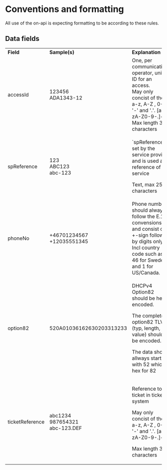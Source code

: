 # Conventions and formatting

All use of the on-api is expecting formatting to be according to these rules.

## Data fields
<table>
  <tbody>
  <tr>
    <td><strong>Field</stong></td>
    <td><strong>Sample(s)</stong></td>
    <td><strong>Explanation</stong></td>
  </tr>
  <tr>
    <td>accessId</td>
    <td>123456<br>ADA1343-12</td>
    <td>One, per communications operator, unique ID for an access.<br> May only concist of the a-z, A-Z , 0-9, '-' and '.'. [a-zA-Z0-9-.]+. Max length 32 characters</td>
  </tr>
  <tr>
    <td>spReference</td>
    <td>123<br>ABC123<br>abc-123</td>
    <td><p>`spReference` is set by the service provider and is used as a reference of the service</p>
        <p>Text, max 255 characters</p>
  </tr>

  <tr>
    <td>phoneNo</td>
    <td>+46701234567<br>+12035551345</td>
    <td>Phone numbers should always follow the E.164 convensions and consist of a +-sign followed by digits only. Incl country code such as 46 for Sweden and 1 for US/Canada.</td>
  </tr>
  <tr>
    <td>option82</td>
    <td>520A01036162630203313233</td>
    <td>
    <p>DHCPv4 Option82 should be hex encoded.</p>
    <p>The complete option82 TLV (typ, length, value) should be encoded.</p> 
    <p>The data should allways start with 52 which is hex for 82</p>
    </td>
  </tr>
    <tr>
    <td>ticketReference</td>
    <td>abc1234<br>987654321<br>abc-123.DEF</td>
    <td>
    <p>Reference to a ticket in ticket system</p>
    <p>May only concist of the a-z, A-Z , 0-9, '-' and '.'. [a-zA-Z0-9-.]+. </p>
    <p>Max length 32 characters</p></td>
    </td>
  </tr>

  </tbody>
</table>
